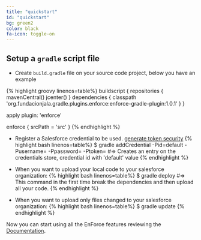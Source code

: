 ```yaml
---
title: "quickstart"
id: "quickstart"
bg: green2
color: black
fa-icon: toggle-on
---
```


## Setup a `gradle` script file

- Create `build.gradle` file on your source code project, below you have an example

{% highlight groovy linenos=table%}
buildscript {
   repositories {
       mavenCentral()
       jcenter()
   }
   dependencies {
       classpath 'org.fundacionjala.gradle.plugins.enforce:enforce-gradle-plugin:1.0.1'
   }
}

apply plugin: 'enforce'

enforce {
    srcPath = 'src'
}
{% endhighlight %}

- Register a Salesforce credential to be used. [generate token security](http://www.salesforcegeneral.com/salesforce-articles/salesforce-security-token.html)
{% highlight bash linenos=table%}
   $ gradle addCredential  -Pid=default
                        -Pusername=<USER NAME>
                        -Ppassword=<PASSWORD> 
                        -Ptoken=<SECURITY TOKEN>
   #=> Creates an entry on the credentials store, credential id with 'default' value
{% endhighlight %}

- When you want to upload your local code to your salesforce organization:
{% highlight bash linenos=table%}
   $ gradle deploy
   #=> This command in the first time break the dependencies and then upload all your code.
{% endhighlight %}

- When you want to upload only files changed to your salesforce organization:
{% highlight bash linenos=table%}
   $ gradle update
{% endhighlight %}

Now you can start using all the EnForce features reviewing the [Documentation](documentation.html).


